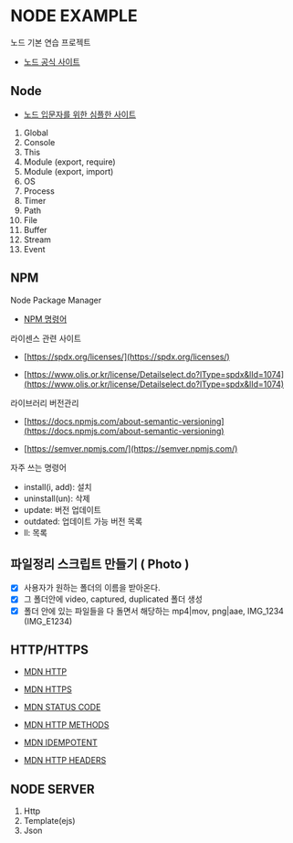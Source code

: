 # NODE EXAMPLE

노드 기본 연습 프로젝트

- [노드 공식 사이트](https://nodejs.org/en/docs/)

## Node

- [노드 입문자를 위한 심플한 사이트](https://nodejs.dev/learn)

1. Global
2. Console
3. This
4. Module (export, require)
5. Module (export, import)
6. OS
7. Process
8. Timer
9. Path
10. File
11. Buffer
12. Stream
13. Event

## NPM

Node Package Manager

- [NPM 명령어](https://docs.npmjs.com/cli/v7/commands)

라이센스 관련 사이트

- [https://spdx.org/licenses/](https://spdx.org/licenses/)

- [https://www.olis.or.kr/license/Detailselect.do?lType=spdx&lId=1074](https://www.olis.or.kr/license/Detailselect.do?lType=spdx&lId=1074)

라이브러리 버전관리

- [https://docs.npmjs.com/about-semantic-versioning](https://docs.npmjs.com/about-semantic-versioning)

- [https://semver.npmjs.com/](https://semver.npmjs.com/)

자주 쓰는 명령어

- install(i, add): 설치
- uninstall(un): 삭제
- update: 버전 업데이트
- outdated: 업데이트 가능 버전 목록
- ll: 목록

## 파일정리 스크립트 만들기 ( Photo )

- [x] 사용자가 원하는 폴더의 이름을 받아온다.
- [x] 그 폴더안에 video, captured, duplicated 폴더 생성
- [x] 폴더 안에 있는 파일들을 다 돌면서 해당하는 mp4|mov, png|aae, IMG_1234 (IMG_E1234)

## HTTP/HTTPS

- [MDN HTTP](https://developer.mozilla.org/ko/docs/Web/HTTP)

- [MDN HTTPS](https://developer.mozilla.org/ko/docs/Glossary/https)

- [MDN STATUS CODE](https://developer.mozilla.org/ko/docs/Web/HTTP/Status)

- [MDN HTTP METHODS](https://developer.mozilla.org/ko/docs/Web/HTTP/Methods)

- [MDN IDEMPOTENT](https://developer.mozilla.org/ko/docs/Glossary/Idempotent)

- [MDN HTTP HEADERS](https://developer.mozilla.org/ko/docs/Web/HTTP/Headers)

## NODE SERVER

1. Http
2. Template(ejs)
3. Json
